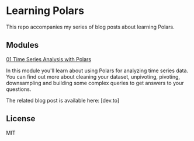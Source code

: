 # Learning Polars

This repo accompanies my series of blog posts about learning Polars.

## Modules

[01 Time Series Analysis with Polars](01-time-series-analysis/time-series-analysis.ipynb)

In this module you'll learn about using Polars for analyzing time series data. You can find out more about cleaning your dataset, unpivoting, pivoting, downsampling and building some complex queries to get answers to your questions.

The related blog post is available here:
[dev.to]

## License

MIT

